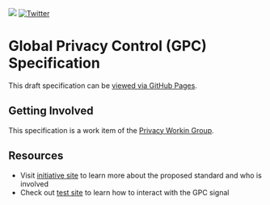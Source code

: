 [![][gpc-logo]][gpc-url]
[![Twitter](https://img.shields.io/twitter/follow/globalprivctrl.svg?style=social&label=Follow)](https://twitter.com/intent/follow?screen_name=globalprivctrl)

# Global Privacy Control (GPC) Specification

This draft specification can be [viewed via GitHub Pages](https://w3c.github.io/gpc/).

## Getting Involved

This specification is a work item of the [Privacy Workin  Group](https://www.w3.org/groups/wg/privacy/).

## Resources
- Visit [initiative site](https://globalprivacycontrol.org) to learn more about the proposed standard and who is involved
- Check out [test site](https://global-privacy-control.glitch.me) to learn how to interact with the GPC signal

[gpc-url]: https://globalprivacycontrol.org/
[gpc-logo]: https://pbs.twimg.com/profile_banners/1311398695162703872/1601662219/1500x500
